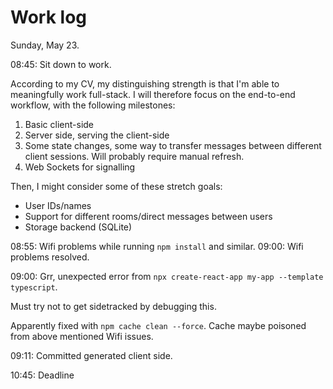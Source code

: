 Work log
========

Sunday, May 23.

08:45: Sit down to work.

According to my CV, my distinguishing strength is that I'm able to meaningfully
work full-stack. I will therefore focus on the end-to-end workflow, with the
following milestones:

 1. Basic client-side
 2. Server side, serving the client-side
 3. Some state changes, some way to transfer messages between different client
    sessions. Will probably require manual refresh.
 4. Web Sockets for signalling

Then, I might consider some of these stretch goals:
 * User IDs/names
 * Support for different rooms/direct messages between users
 * Storage backend (SQLite)

08:55: Wifi problems while running `npm install` and similar.
09:00: Wifi problems resolved.

09:00: Grr, unexpected error from `npx create-react-app my-app --template typescript`.

Must try not to get sidetracked by debugging this.

Apparently fixed with `npm cache clean --force`. Cache maybe poisoned from
above mentioned Wifi issues.

09:11: Committed generated client side.

10:45: Deadline
